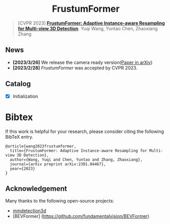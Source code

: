 # <center>FrustumFormer<center>
> [CVPR 2023] [**FrustumFormer: Adaptive Instance-aware Resampling for Multi-view 3D Detection**](https://arxiv.org/pdf/2301.04467.pdf).
> Yuqi Wang, Yuntao Chen, Zhaoxiang Zhang

## News
- **[2023/3/26]** We release the camera ready version([Paper in arXiv](https://arxiv.org/pdf/2301.04467.pdf))
- **[2023/2/28]** *FrustumFormer* was accepted by CVPR 2023.

## Catalog
- [x] Initialization


# Bibtex
If this work is helpful for your research, please consider citing the following BibTeX entry.

```
@article{wang2023frustumformer,
  title={FrustumFormer: Adaptive Instance-aware Resampling for Multi-view 3D Detection},
  author={Wang, Yuqi and Chen, Yuntao and Zhang, Zhaoxiang},
  journal={arXiv preprint arXiv:2301.04467},
  year={2023}
}
```

## Acknowledgement 
Many thanks to the following open-source projects:
* [mmdetection3d](https://github.com/open-mmlab/mmdetection3d)
* [BEVFormer] (https://github.com/fundamentalvision/BEVFormer)